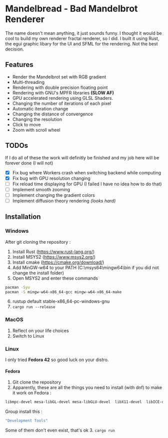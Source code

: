 # Mandelbread - Bad Mandelbrot Renderer 
The name doesn't mean anything, it just sounds funny.
I thought it would be cool to build my own renderer fractal renderer, so I did.
I built it using Rust, the egui graphic libary for the UI and SFML for the rendering.
Not the best decision.

## Features
- Render the Mandelbrot set with RGB gradient
- Multi-threading
- Rendering with double precision floating point
- Rendering with GNU's MPFR libraries **(SLOW AF)**
- GPU accelerated rendering using GLSL Shaders.
- Changing the number of iterations of each pixel
- Automatic iteration change
- Changing the distance of convergence
- Changing the resolution
- Click to move
- Zoom with scroll wheel 

## TODOs
If I do all of these the work will definitly be finished and my job here will be forever done (I will not)

 - [x] Fix bug where Workers crash when switching backend while computing
 - [x] Fix bug with GPU resolution changing
 - [ ] Fix reload time displaying for GPU (I failed I have no idea how to do that)
 - [ ] Implement smooth zooming
 - [ ] Implement changing the gradient colors
 - [ ] Implement diffusion theory rendering *(looks hard)*

## Installation 
### Windows
After git cloning the repository :
1. Install Rust (https://www.rust-lang.org/)
2. Install MSYS2 (https://www.msys2.org/)
3. Install cmake (https://cmake.org/download/)
4. Add MinGW-w64 to your PATH (C:\msys64\mingw64\bin if you did not change the install folder)
5. Open MSYS2 and enter these commands
```bash
pacman -Syu
pacman -S mingw-w64-x86_64-gcc mingw-w64-x86_64-make
```
6. rustup default stable-x86_64-pc-windows-gnu
7. `cargo run --release`

### MacOS
1. Reflect on your life choices
2. Switch to Linux

### Linux
I only tried **Fedora 42** so good luck on your distro.
#### Fedora
1. Git clone the repository
2. Apparently, these are all the things you need to install (with dnf) to make it work on Fedora :
```bash
libmpc-devel mesa-libGL-devel mesa-libGLU-devel  libX11-devel  libICE-devel  libSM-devel libxkbcommon-devel  libXaw-devel  libxcb-devel  libXpm-devel  libXt-devel libudev-devel libxkbfile-devel  libxcb-cursor-devel  libxcb-errors-devel  libxcb-ewmh-devel libxcb-icccm-devel  libxcb-image-devel  libxcb-keysyms-devel libXrandr-devel libXcursor-devel libc-devel libgcc libstdc++-devel gmp-devel mpfr-devel SFML SFML-devel
```
Group install this :
```bash
"Development Tools"
```
Some of them don't even exist, that's ok
3. `cargo run`

